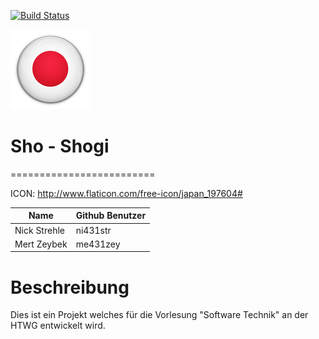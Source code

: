 [![Build Status](https://travis-ci.org/me431zey/ShoShogi.svg?branch=master)](https://travis-ci.org/me431zey/ShoShogi)

![GitHub Logo](/Cybec.png) 
# Sho - Shogi
=========================

ICON: http://www.flaticon.com/free-icon/japan_197604#



Name         | Github Benutzer
--- | ---
Nick Strehle | ni431str
Mert Zeybek | me431zey



Beschreibung
=========================
Dies ist ein Projekt welches für die Vorlesung "Software Technik" an der HTWG entwickelt wird.
